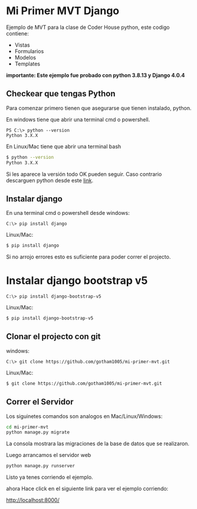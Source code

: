 # Mi Primer MVT Django

Ejemplo de MVT para la clase de Coder House python, este codigo contiene:
 - Vistas 
 - Formularios
 - Modelos
 - Templates

**importante: Este ejemplo fue probado con python 3.8.13 y Django 4.0.4**

## Checkear que tengas Python

Para comenzar primero tienen que asegurarse que tienen instalado, python.

En windows tiene que abrir una terminal cmd o powershell.

```PS
PS C:\> python --version
Python 3.X.X 
```

En Linux/Mac tiene que abrir una terminal bash

```bash
$ python --version
Python 3.X.X 
```

Si les aparece la versión todo OK pueden seguir. Caso contrario descarguen python desde este [link](https://www.python.org/downloads/).

## Instalar django

En una terminal cmd o powershell desde windows:

```PS
C:\> pip install django
```

Linux/Mac:

```bash
$ pip install django
```

Si no arrojo errores esto es suficiente para poder correr el projecto.


# Instalar django bootstrap v5

```PS
C:\> pip install django-bootstrap-v5
```

Linux/Mac:

```bash
$ pip install django-bootstrap-v5
```
## Clonar el projecto con git

windows:

```PS
C:\> git clone https://github.com/gotham1005/mi-primer-mvt.git
```

Linux/Mac:
```bash
$ git clone https://github.com/gotham1005/mi-primer-mvt.git
```

## Correr el Servidor

Los siguinetes comandos son analogos en Mac/Linux/Windows:

```bash
cd mi-primer-mvt
python manage.py migrate
```
La consola mostrara las migraciones de la base de datos que se realizaron.

Luego arrancamos el servidor web

```bash
python manage.py runserver
```
Listo ya tenes corriendo el ejemplo.

ahora Hace click en el siguiente link para ver el ejemplo corriendo: 

[http://localhost:8000/](http://localhost:8000/)

